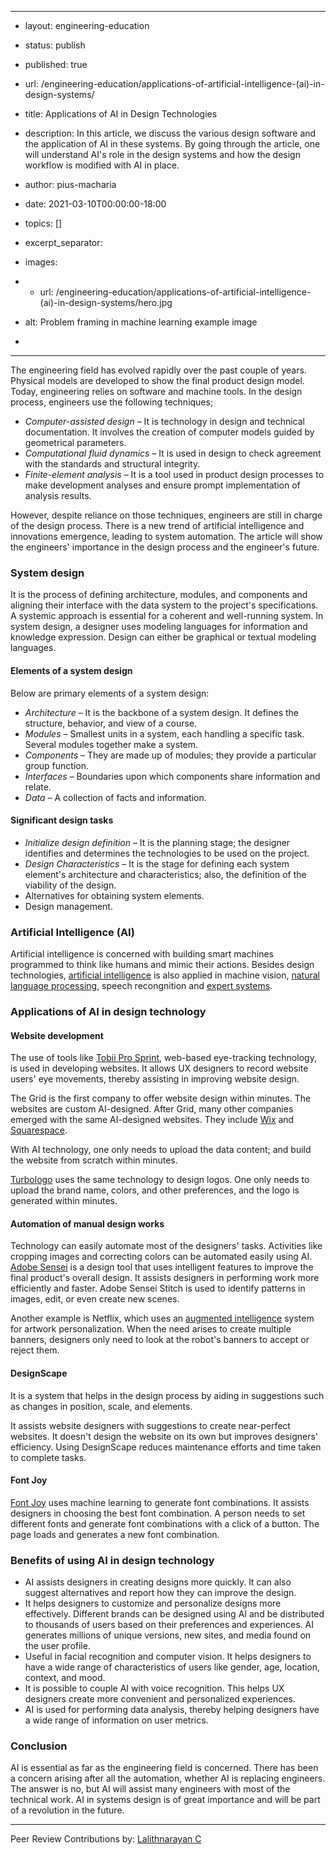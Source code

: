 
 ---
- layout: engineering-education
- status: publish
- published: true
- url: /engineering-education/applications-of-artificial-intelligence-(ai)-in-design-systems/
- title: Applications of AI in Design Technologies
- description:  In this article, we discuss the various design software and the application of AI in these systems. By going through the article, one will understand AI's role in the design systems and how the design workflow is modified with AI in place. 
- author: pius-macharia
- date: 2021-03-10T00:00:00-18:00
- topics: []
- excerpt_separator: <!--more-->
- images:

-  - url: /engineering-education/applications-of-artificial-intelligence-(ai)-in-design-systems/hero.jpg
-    alt: Problem framing in machine learning example image
- 
---

The engineering field has evolved rapidly over the past couple of years. Physical models are developed to show the final product design model. Today, engineering relies on software and machine tools. In the design process, engineers use the following techniques;

- _Computer-assisted design_ – It is technology in design and technical documentation. It involves the creation of computer models guided by geometrical parameters.
- _Computational fluid dynamics_ – It is used in design to check agreement with the standards and structural integrity.
- _Finite-element analysis_ – It is a tool used in product design processes to make development analyses and ensure prompt implementation of analysis results.

However, despite reliance on those techniques, engineers are still in charge of the design process. There is a new trend of artificial intelligence and innovations emergence, leading to system automation. The article will show the engineers' importance in the design process and the engineer's future.

### System design

It is the process of defining architecture, modules, and components and aligning their interface with the data system to the project's specifications. A systemic approach is essential for a coherent and well-running system. In system design, a designer uses modeling languages for information and knowledge expression. Design can either be graphical or textual modeling languages.

#### Elements of a system design

Below are primary elements of a system design: 

- _Architecture_ – It is the backbone of a system design. It defines the structure, behavior, and view of a course.
- _Modules_ – Smallest units in a system, each handling a specific task. Several modules together make a system.
- _Components_ – They are made up of modules; they provide a particular group function.
- _Interfaces_ – Boundaries upon which components share information and relate.
- _Data_ – A collection of facts and information.

#### Significant design tasks 

- _Initialize design definition_ – It is the planning stage; the designer identifies and determines the technologies to be used on the project.
- _Design Characteristics_ – It is the stage for defining each system element's architecture and characteristics; also, the definition of the viability of the design.
- Alternatives for obtaining system elements.
- Design management. 

### Artificial Intelligence (AI)

Artificial intelligence is concerned with building smart machines programmed to think like humans and mimic their actions. Besides design technologies, [artificial intelligence](/engineering-education/artificial-intelligence-future/) is also applied in machine vision, [natural language processing](/engineering-education/five-real-life-use-cases-of-natural-language-processing-nlp/), speech recongnition and [expert systems](https://en.wikipedia.org/wiki/Expert_system).

### Applications of AI in design technology

#### Website development

The use of tools like [Tobii Pro Sprint](https://www.tobiipro.com/product-listing/sprint/), web-based eye-tracking technology, is used in developing websites. It allows UX designers to record website users' eye movements, thereby assisting in improving website design.

The Grid is the first company to offer website design within minutes. The websites are custom AI-designed. After Grid, many other companies emerged with the same AI-designed websites. They include [Wix](https://www.wix.com/) and [Squarespace](https://www.squarespace.com/).

With AI technology, one only needs to upload the data content; and build the website from scratch within minutes.

[Turbologo](https://turbologo.com/?ref=hackernoon.com) uses the same technology to design logos. One only needs to upload the brand name, colors, and other preferences, and the logo is generated within minutes.

#### Automation of manual design works

Technology can easily automate most of the designers' tasks. Activities like cropping images and correcting colors can be automated easily using AI. [Adobe Sensei](https://www.adobe.com/experience-platform/intelligent-services.html?ref=hackernoon.com) is a design tool that uses intelligent features to improve the final product's overall design. It assists designers in performing work more efficiently and faster. Adobe Sensei Stitch is used to identify patterns in images, edit, or even create new scenes.

Another example is Netflix, which uses an [augmented intelligence](/engineering-education/introduction-to-extended-reality/) system for artwork personalization. When the need arises to create multiple banners, designers only need to look at the robot's banners to accept or reject them.

#### DesignScape

It is a system that helps in the design process by aiding in suggestions such as changes in position, scale, and elements.

It assists website designers with suggestions to create near-perfect websites. It doesn't design the website on its own but improves designers' efficiency. Using DesignScape reduces maintenance efforts and time taken to complete tasks.

#### Font Joy

[Font Joy](https://fontjoy.com/) uses machine learning to generate font combinations. It assists designers in choosing the best font combination. A person needs to set different fonts and generate font combinations with a click of a button. The page loads and generates a new font combination.

### Benefits of using AI in design technology 

- AI assists designers in creating designs more quickly. It can also suggest alternatives and report how they can improve the design.
- It helps designers to customize and personalize designs more effectively. Different brands can be designed using AI and be distributed to thousands of users based on their preferences and experiences. AI generates millions of unique versions, new sites, and media found on the user profile.
- Useful in facial recognition and computer vision. It helps designers to have a wide range of characteristics of users like gender, age, location, context, and mood.
- It is possible to couple AI with voice recognition. This helps UX designers create more convenient and personalized experiences.
- AI is used for performing data analysis, thereby helping designers have a wide range of information on user metrics.

### Conclusion

AI is essential as far as the engineering field is concerned. There has been a concern arising after all the automation, whether AI is replacing engineers. The answer is no, but AI will assist many engineers with most of the technical work. AI in systems design is of great importance and will be part of a revolution in the future.

---
Peer Review Contributions by: [Lalithnarayan C](/engineering-education/authors/lalithnarayan-c/)

